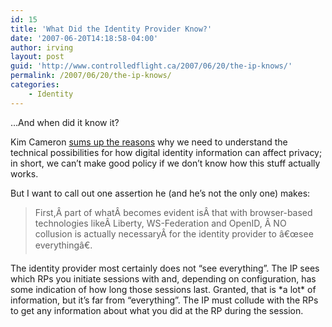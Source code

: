 ```yaml
---
id: 15
title: 'What Did the Identity Provider Know?'
date: '2007-06-20T14:18:58-04:00'
author: irving
layout: post
guid: 'http://www.controlledflight.ca/2007/06/20/the-ip-knows/'
permalink: /2007/06/20/the-ip-knows/
categories:
    - Identity
---
```


…And when did it know it?

Kim Cameron [sums up the reasons](http://www.identityblog.com/?p=811) why we need to understand the technical possibilities for how digital identity information can affect privacy; in short, we can’t make good policy if we don’t know how this stuff actually works.

But I want to call out one assertion he (and he’s not the only one) makes:

> First,Â part of whatÂ becomes evident isÂ that with browser-based technologies likeÂ Liberty, WS-Federation and OpenID, Â NO collusion is actually necessaryÂ for the identity provider to â€œsee everythingâ€&#157;.

The identity provider most certainly does not “see everything”. The IP sees which RPs you initiate sessions with and, depending on configuration, has some indication of how long those sessions last. Granted, that is \*a lot\* of information, but it’s far from “everything”. The IP must collude with the RPs to get any information about what you did at the RP during the session.
